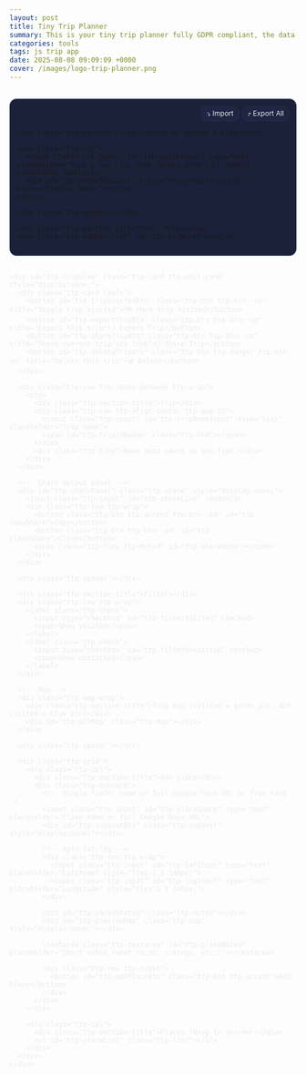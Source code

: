 ```yaml
---
layout: post
title: Tiny Trip Planner
summary: This is your tiny trip planner fully GDPR compliant, the data are stored only on your device.
categories: tools
tags: js trip app
date: 2025-08-08 09:09:09 +0000
cover: /images/logo-trip-planner.png
---
```


<script>
 // ---------- Predefined Trips (sample dataset) ----------
  window.PREDEFINED_TRIPS = [
    { id:'paris-2d', name:'Paris Highlights (2 days)', tags:['paris','france','europe','museum','landmarks'], places:[
      { name:'Eiffel Tower', lat:48.858370, lng:2.294481, notes:'Great views. Pre-book tickets.' },
      { name:'Louvre Museum', lat:48.860611, lng:2.337644, notes:'Mona Lisa time.' },
      { name:'Notre-Dame (outside)', lat:48.852968, lng:2.349902, notes:'Walk the Seine.' },
      { name:'Montmartre & Sacré-Cœur', lat:48.886705, lng:2.343104, notes:'Sunset on the steps.' },
    ]},
    { id:'tokyo-food', name:'Tokyo Food Crawl', tags:['tokyo','japan','food','markets','ramen'], places:[
      { name:'Tsukiji Outer Market', lat:35.665486, lng:139.770666, notes:'Fresh sushi breakfast.' },
      { name:'Ameya-Yokochō (Ueno)', lat:35.711246, lng:139.773719, notes:'Street eats + snacks.' },
      { name:'Ichiran Ramen Shibuya', lat:35.659022, lng:139.700475, notes:'Famous solo booths.' },
      { name:'Memory Lane (Omoide Yokochō)', lat:35.691340, lng:139.700531, notes:'Yakitori alley.' },
    ]},
    { id:'bucharest-day', name:'Bucharest City Day', tags:['bucharest','romania','old town','architecture'], places:[
      { name:'Old Town (Centrul Vechi)', lat:44.431220, lng:26.098839, notes:'Walk Lipscani streets.' },
      { name:'Romanian Athenaeum', lat:44.441334, lng:26.097317, notes:'Concert hall & photos.' },
      { name:'Palace of Parliament', lat:44.427539, lng:26.087536, notes:'Huge building tour.' },
      { name:'Herastrau Park', lat:44.476365, lng:26.080838, notes:'Relax by the lake.' },
    ]},
    { id:'nyc-1d', name:'NYC One-Day Blitz', tags:['new york','usa','city','iconic'], places:[
      { name:'Times Square', lat:40.758000, lng:-73.985500, notes:'Quick photo stop.' },
      { name:'Central Park (The Mall)', lat:40.773628, lng:-73.972533, notes:'Stroll through.' },
      { name:'Top of the Rock', lat:40.759101, lng:-73.979583, notes:'City view.' },
      { name:'Brooklyn Bridge', lat:40.706086, lng:-73.996864, notes:'Walk at sunset.' },
    ]},
  { 
    id: 'santorini-5d', 
    name: 'Santorini Greece (5 days)', 
    tags: ['santorini','greece','europe','beaches','historic','cliffs','boat','food'], 
    places: [
      { name: 'Orthodox Metropolitan Cathedral (Ypapanti), Fira', lat: 36.418889, lng: 25.431111, notes: 'Start here. Short walk to caldera path.' },
      { name: 'Cathedral of Saint John the Baptist (Catholic), Fira', lat: 36.41995, lng: 25.43185, notes: 'Baroque interior.' },
      { name: 'Agios Minas Church Viewpoint', lat: 36.4178, lng: 25.4308, notes: 'Classic caldera viewpoint.' },
      { name: 'Naoussa Restaurant (Fira)', lat: 36.42127, lng: 25.428107, notes: 'Dinner with caldera view.' },
      { name: 'PK Cocktail Bar', lat: 36.4209, lng: 25.4303, notes: 'Sunset drinks.' },
      { name: 'Pyrgos Kallistis', lat: 36.3918, lng: 25.4589, notes: 'Hilltop village with panoramic views.' },
      { name: 'Akrotiri Archaeological Site', lat: 36.35139, lng: 25.40361, notes: 'Bronze Age city preserved in ash.' },
      { name: 'Red Beach Viewpoint', lat: 36.348774, lng: 25.393743, notes: 'Photo stop with unique red cliffs.' },
      { name: 'Vlychada Beach', lat: 36.3425, lng: 25.4392, notes: 'Sculpted cliffs and calm waters.' },
      { name: 'Santo Wines', lat: 36.3869, lng: 25.4349, notes: 'Wine tasting at sunset.' },
      { name: 'Vlychada Marina', lat: 36.3465, lng: 25.4546, notes: 'Boat rental starting point.' },
      { name: 'Santorini SeaBreeze Rent a Boat', lat: 36.3467, lng: 25.4553, notes: 'Popular boat hire without license.' },
      { name: 'Red Beach (by boat)', lat: 36.3499, lng: 25.3938, notes: 'Swim stop accessible by sea.' },
      { name: 'Palea Kameni Hot Springs', lat: 36.4033, lng: 25.3956, notes: 'Warm sulfur waters in the caldera.' },
      { name: 'Ammoudi Bay', lat: 36.45818, lng: 25.37165, notes: 'Dock area under Oia with seafood tavernas.' },
      { name: 'Dimitris Ammoudi Taverna', lat: 36.4597, lng: 25.3712, notes: 'Seafood dinner by the water.' },
      { name: 'Oia Byzantine Castle Ruins', lat: 36.46001, lng: 25.37294, notes: 'Best visited early for views.' },
      { name: 'Caldera Viewpoint (Oia)', lat: 36.46063, lng: 25.37334, notes: 'Iconic cliffside views.' },
      { name: 'Melitini Oia', lat: 36.4613, lng: 25.3784, notes: 'Greek tapas with a view.' },
      { name: 'Kamari Beach', lat: 36.376159, lng: 25.484426, notes: 'Organized black sand beach.' },
      { name: 'Metaxi Mas', lat: 36.3853, lng: 25.4637, notes: 'Beloved local taverna; book ahead.' },
      { name: 'Imerovigli', lat: 36.4320, lng: 25.4200, notes: 'Cliff village with stunning vistas.' },
      { name: 'Skaros Rock', lat: 36.432378, lng: 25.418123, notes: 'Hike to fortress ruins with sea views.' },
      { name: 'Avocado Restaurant Imerovigli', lat: 36.4315, lng: 25.4218, notes: 'Casual lunch with view.' },
      { name: 'Ancient Thera', lat: 36.362969, lng: 25.47987, notes: 'Hilltop ruins with sweeping views.' },
      { name: 'Fira Old Town', lat: 36.4203, lng: 25.4322, notes: 'Shops, cafes, and last-minute views.' }
    ]
  }
  ];
</script>

<!-- Tiny Trip Planner — Single "Place" field (Google URL or text) + Nominatim autocomplete + auto LAT/LNG -->
<link rel="stylesheet" href="https://unpkg.com/leaflet@1.9.4/dist/leaflet.css" crossorigin>
<script src="https://unpkg.com/leaflet@1.9.4/dist/leaflet.js" crossorigin></script>

<div class="ttp" id="ttp-root">
  <!-- Shared content banner FIRST -->
  <div id="ttp-shareBanner" class="ttp-card ttp-share-banner" style="display:none;">
    <div class="ttp-row ttp-space-between ttp-wrap">
      <div>
        <div class="ttp-section-title">Shared content detected</div>
        <div class="ttp-muted" id="ttp-shareSummary">A friend sent you a trip.</div>
      </div>
      <div class="ttp-row ttp-wrap">
        <button class="ttp-btn ttp-accent ttp-btn--sm" id="ttp-importSharedNew">Import as New Trip</button>
        <button class="ttp-btn ttp-btn--sm" id="ttp-mergeSharedCurrent">Merge Places into Current</button>
        <button class="ttp-btn ttp-danger ttp-btn--sm" id="ttp-dismissShared">Dismiss</button>
      </div>
    </div>
    <div class="ttp-tiny ttp-muted">Note: Links are Base64-encoded and optionally gzip-compressed. They’re readable, not encrypted.</div>
  </div>

  <div class="ttp-gap"></div>

  <!-- Trip Starter -->
  <div class="ttp-starter ttp-card">
    <div class="ttp-card-tools">
      <input id="ttp-importFile" type="file" accept="application/json,.json" style="display:none;">
      <button class="ttp-btn ttp-btn--sm" id="ttp-importBtn" title="Import (merge)">⤵️ Import</button>
      <button class="ttp-btn ttp-btn--sm" id="ttp-exportAllBtn" title="Export all">⤴️ Export All</button>
    </div>

    <div class="ttp-section-title">Create or search a trip</div>

    <div class="ttp-col">
      <input class="ttp-input" id="ttp-quickInput" type="text" placeholder="Type a new trip name (press Enter) or search predefined templates…">
      <div id="ttp-predefResults" class="ttp-predef-results" style="display:none;"></div>
    </div>

    <div class="ttp-spacer"></div>

    <div class="ttp-section-title">Your Trips</div>
    <div class="ttp-topbar-list" id="ttp-tripList"></div>

  </div>

  <div class="ttp-gap"></div>

  <!-- Content -->
  <div class="ttp-main">
    <div id="ttp-emptyState" class="ttp-card" style="display:none;">
      <div class="ttp-section-title">No trip selected</div>
      <p class="ttp-muted">Create a trip, open one, or use a predefined template.</p>
    </div>

    <div id="ttp-tripView" class="ttp-card ttp-edit-card" style="display:none;">
      <div class="ttp-card-tools">
        <button id="ttp-tripVisitedBtn" class="ttp-btn ttp-btn--sm" title="Toggle trip visited">🗺️ Mark trip visited</button>
        <button id="ttp-exportTripBtn" class="ttp-btn ttp-btn--sm" title="Export this trip">⤴️ Export Trip</button>
        <button id="ttp-shareTripBtn" class="ttp-btn ttp-btn--sm" title="Share current trip via link">🔗 Share Trip</button>
        <button id="ttp-deleteTripBtn" class="ttp-btn ttp-danger ttp-btn--sm" title="Delete this trip">🗑️ Delete</button>
      </div>

      <div class="ttp-row ttp-space-between ttp-wrap">
        <div>
          <div class="ttp-section-title">Trip</div>
          <div class="ttp-row ttp-align-center ttp-gap-12">
            <input class="ttp-input" id="ttp-tripNameInput" type="text" placeholder="Trip name">
            <span id="ttp-tripIdBadge" class="ttp-kbd"></span>
          </div>
          <div class="ttp-tiny">Name auto-saves as you type.</div>
        </div>
      </div>

      <!-- Share output panel -->
      <div id="ttp-sharePanel" class="ttp-share" style="display:none;">
        <input class="ttp-input" id="ttp-shareLink" readonly>
        <div class="ttp-row ttp-wrap">
          <button class="ttp-btn ttp-accent ttp-btn--sm" id="ttp-copyShare">Copy</button>
          <button class="ttp-btn ttp-btn--sm" id="ttp-closeShare">Close</button>
          <span class="ttp-tiny ttp-muted" id="ttp-shareNote"></span>
        </div>
      </div>

      <div class="ttp-spacer"></div>

      <div class="ttp-section-title">Filters</div>
      <div class="ttp-row ttp-wrap">
        <label class="ttp-check">
          <input type="checkbox" id="ttp-filterVisited" checked>
          <span>Show visited</span>
        </label>
        <label class="ttp-check">
          <input type="checkbox" id="ttp-filterUnvisited" checked>
          <span>Show unvisited</span>
        </label>
      </div>

      <!-- Map -->
      <div class="ttp-map-wrap">
        <div class="ttp-section-title">Trip map (Visited = green pin, Not visited = blue pin)</div>
        <div id="ttp-allMap" class="ttp-map"></div>
      </div>

      <div class="ttp-spacer"></div>

      <div class="ttp-grid">
        <div class="ttp-col">
          <div class="ttp-section-title">Add place</div>
          <div class="ttp-subcard">
            <!-- Single field: name or full Google Maps URL or free text -->
            <input class="ttp-input" id="ttp-placeQuery" type="text" placeholder="Place name or full Google Maps URL">
            <div id="ttp-suggestBox" class="ttp-suggest" style="display:none;"></div>

            <!-- Auto lat/lng -->
            <div class="ttp-row ttp-wrap">
              <input class="ttp-input" id="ttp-latInput" type="text" placeholder="Latitude" style="flex:1 1 140px;">
              <input class="ttp-input" id="ttp-lngInput" type="text" placeholder="Longitude" style="flex:1 1 140px;">
            </div>

            <div id="ttp-parseStatus" class="ttp-muted"></div>
            <div id="ttp-previewMap" class="ttp-map" style="display:none;"></div>

            <textarea class="ttp-textarea" id="ttp-placeNotes" placeholder="Short notes (what to do, timings, etc.)"></textarea>

            <div class="ttp-row ttp-right">
              <button id="ttp-addPlaceBtn" class="ttp-btn ttp-accent">Add Place</button>
            </div>
          </div>
        </div>

        <div class="ttp-col">
          <div class="ttp-section-title">Places (drag to reorder)</div>
          <ul id="ttp-placeList" class="ttp-list"></ul>
        </div>
      </div>
    </div>

  </div>
</div>

<style>
  /* ---------- SCOPED STYLES ---------- */
  .ttp { --bg:#0f1220; --panel:#161A2B; --panel2:#1B2138; --text:#E8ECF1; --muted:#A7B0C0; --accent:#6EE7B7; --danger:#f87171; --border:#27304a; }
  .ttp * { box-sizing:border-box; }
  .ttp .ttp-main { color:var(--text); }
  .ttp .ttp-card { background:var(--panel2); border:1px solid var(--border); border-radius:12px; padding:12px; }
  .ttp .ttp-edit-card { border-radius:16px; }
  .ttp .ttp-gap { height:16px; }
  .ttp .ttp-section-title { font-size:13px; color:var(--muted); text-transform:uppercase; letter-spacing:.08em; margin:4px 0 8px; }
  .ttp .ttp-row { display:flex; gap:8px; align-items:center; }
  .ttp .ttp-space-between { justify-content:space-between; }
  .ttp .ttp-right { justify-content:flex-end; }
  .ttp .ttp-align-center { align-items:center; }
  .ttp .ttp-wrap { flex-wrap:wrap; }
  .ttp .ttp-col { display:flex; flex-direction:column; gap:6px; }

  .ttp .ttp-input, .ttp .ttp-textarea {
    width:100%; background:#111426; color:var(--text); border:1px solid var(--border);
    border-radius:10px; padding:10px; outline:none; font:inherit;
  }
  .ttp .ttp-textarea { min-height:80px; resize:vertical; }

  .ttp .ttp-btn { background:#1f2542; color:var(--text); border:1px solid var(--border); padding:9px 12px; border-radius:10px; cursor:pointer; font:inherit; }
  .ttp .ttp-btn:hover { filter:brightness(1.1); }
  .ttp .ttp-btn--sm { padding:6px 8px; border-radius:9px; font-size:12px; line-height:1; }
  .ttp .ttp-primary { background:#26305b; border-color:#2f3a6e; }
  .ttp .ttp-accent { background:#123c33; border-color:#104235; color:var(--accent); }
  .ttp .ttp-danger { background:#3a1416; border-color:#4a1d20; color:#ffb4b4; }
  .ttp .ttp-muted { color:var(--muted); font-size:13px; }
  .ttp .ttp-kbd { font-family:ui-monospace, SFMono-Regular, Menlo, Consolas, monospace; font-size:12px; padding:1px 6px; border:1px solid var(--border); border-radius:6px; background:#0d1020; color:var(--muted); }
  .ttp .ttp-tiny { font-size:12px; color:var(--muted); }

  .ttp .ttp-spacer { height:8px; }
  .ttp .ttp-map { width:100%; height:300px; border-radius:12px; overflow:hidden; border:1px solid var(--border); }
  .ttp .ttp-map-wrap { padding:14px 0; }
  .ttp .ttp-list { list-style:none; padding:0; margin:0; display:grid; gap:8px; }
  .ttp .ttp-list-item { border:1px solid var(--border); border-radius:10px; padding:10px; background:#13182b; display:grid; gap:8px; }
  .ttp .ttp-title { font-weight:600; color:var(--text); }

  .ttp .ttp-subcard { border:1px solid var(--border); border-radius:10px; padding:10px; background:#13182b; display:grid; gap:8px; }

  .ttp .ttp-actions { display:grid; grid-template-columns:1fr 1fr; gap:8px; }
  .ttp .ttp-handle-btn { cursor:grab; }
  .ttp .ttp-dragging { opacity:.6; }
  .ttp .ttp-drop-target { outline:2px dashed var(--accent); border-radius:10px; }

  .ttp .ttp-topbar-list { display:flex; gap:8px; flex-wrap:wrap; margin-top:10px; }
  .ttp .ttp-topbar-list .ttp-tripBtn { background:#13182b; border:1px solid var(--border); color:var(--text); padding:8px 10px; border-radius:10px; cursor:pointer; }
  .ttp .ttp-tripBtn.ttp-active { background:#123c33; border-color:#104235; color:var(--accent); }

  /* Predefined trips results */
  .ttp .ttp-predef-results {
    display:grid; gap:8px; padding:8px; margin-top:8px;
    border:1px solid var(--border); border-radius:10px; background:#0f1428;
    max-height:320px; overflow:auto;
  }
  .ttp .ttp-predef-item { display:flex; flex-direction:column; gap:6px; border:1px solid var(--border); background:#121934; border-radius:8px; padding:8px; }
  .ttp .ttp-predef-title { font-weight:600; color:var(--text); }
  .ttp .ttp-predef-tags { font-size:12px; color:var(--muted); }
  .ttp .ttp-predef-actions { display:flex; gap:8px; flex-wrap:wrap; }

  /* Suggestions (Nominatim) */
  .ttp .ttp-suggest {
    display:grid; gap:6px; padding:6px; margin-top:6px;
    border:1px solid var(--border); border-radius:10px; background:#0f1428;
    max-height:260px; overflow:auto;
  }
  .ttp .ttp-suggest-item { padding:8px; border:1px solid var(--border); border-radius:8px; background:#121934; cursor:pointer; }
  .ttp .ttp-suggest-item:hover { filter:brightness(1.05); }
  .ttp .ttp-suggest-name { color:var(--text); font-weight:600; }
  .ttp .ttp-suggest-details { color:var(--muted); font-size:12px; }

  .ttp .ttp-share { margin-top:10px; display:grid; gap:8px; }
  .ttp .ttp-share-banner { border-left:3px solid var(--accent); }

  /* Toolbars are rows, wrap on mobile */
  .ttp .ttp-card-tools { display:flex; gap:6px; flex-wrap:wrap; justify-content:flex-end; margin-bottom:8px; }
</style>

<script>
(function(){
  // ---------- Storage ----------
  const LS_KEY = 'tiny_trip_planner';
  const db = { trips: [], lastTripId: 0, lastPlaceId: 0 };
  const root = document.getElementById('ttp-root');

  function loadDB(){ try{ const raw=localStorage.getItem(LS_KEY); if(raw) Object.assign(db, JSON.parse(raw)); }catch(e){ console.warn('DB load failed', e); } }
  function saveDB(){ localStorage.setItem(LS_KEY, JSON.stringify(db)); }
  function nextTripId(){ db.lastTripId+=1; saveDB(); return db.lastTripId; }
  function nextPlaceId(){ db.lastPlaceId+=1; saveDB(); return db.lastPlaceId; }

  // ---------- Predefined trips injected externally ----------
  const PREDEFINED_TRIPS = Array.isArray(window.PREDEFINED_TRIPS) ? window.PREDEFINED_TRIPS : [];

  // ---------- Helpers ----------
  function getEl(id){ return root.querySelector('#'+id); }
  function formatLatLng(lat,lng){ return `${Number(lat).toFixed(6)}, ${Number(lng).toFixed(6)}`; }
  function escapeHtml(s){ return String(s||'').replace(/[&<>"']/g, c => ({'&':'&amp;','<':'&lt;','>':'&gt;','"':'&quot;'}[c])); }
  function escapeAttr(s){ return escapeHtml(s).replace(/"/g,'&quot;'); }
  function slug(s){ return String(s||'trip').toLowerCase().replace(/[^a-z0-9]+/g,'-').replace(/^-+|-+$/g,'').slice(0,40); }

  // Google URL helpers
  function isFullGmapsUrl(str){ return /https?:\/\/(www\.)?google\.com\/maps\//i.test(str||''); }
  function coordsFromGoogleUrl(input){
    try{
      const u = new URL(input);
      const href = u.href;
      const at = href.match(/@(-?\d+\.\d+),\s*(-?\d+\.\d+)/);
      if(at) return {lat:parseFloat(at[1]), lng:parseFloat(at[2])};
      const q = u.searchParams.get('q') || u.searchParams.get('ll');
      if(q){
        const m = q.match(/(-?\d+(\.\d+)?)\s*,\s*(-?\d+(\.\d+)?)/);
        if(m) return {lat:parseFloat(m[1]), lng:parseFloat(m[3])};
      }
      const bang = href.match(/!3d(-?\d+\.\d+)!4d(-?\d+\.\d+)/);
      if(bang) return {lat:parseFloat(bang[1]), lng:parseFloat(bang[2])};
    }catch(e){}
    return null;
  }
  function nameFromGoogleUrl(input){
    try{
      const u = new URL(input);
      const path = u.pathname || '';
      const placeIdx = path.indexOf('/place/');
      if(placeIdx !== -1){
        const seg = path.slice(placeIdx + 7).split('/')[0];
        const plusFixed = seg.replace(/\+/g,' ');
        let decoded = decodeURIComponent(plusFixed);
        decoded = decoded.replace(/`/g, "'").replace(/\s+/g,' ').trim();
        if(decoded) return decoded;
      }
      const q = u.searchParams.get('q');
      if(q && !/^-?\d+(\.\d+)?\s*,\s*-?\d+(\.\d+)?$/.test(q)){
        const plusFixed = q.replace(/\+/g,' ');
        let decoded = decodeURIComponent(plusFixed).replace(/`/g,"'").replace(/\s+/g,' ').trim();
        if(decoded) return decoded;
      }
    }catch(e){}
    return '';
  }
  function buildGmapsUrlFromLatLng(lat,lng,name){
    const base=`https://www.google.com/maps?q=${encodeURIComponent(lat+','+lng)}`;
    return name ? `${base}(${encodeURIComponent(name)})` : base;
  }

  // ---------- Elements ----------
  const els = {
    quickInput: getEl('ttp-quickInput'),
    predefResults: getEl('ttp-predefResults'),
    tripList: getEl('ttp-tripList'),

    shareBanner: getEl('ttp-shareBanner'),
    shareSummary: getEl('ttp-shareSummary'),
    importSharedNew: getEl('ttp-importSharedNew'),
    mergeSharedCurrent: getEl('ttp-mergeSharedCurrent'),
    dismissShared: getEl('ttp-dismissShared'),
    shareTripBtn: getEl('ttp-shareTripBtn'),
    sharePanel: getEl('ttp-sharePanel'),
    shareLink: getEl('ttp-shareLink'),
    copyShare: getEl('ttp-copyShare'),
    closeShare: getEl('ttp-closeShare'),
    shareNote: getEl('ttp-shareNote'),

    emptyState: getEl('ttp-emptyState'),
    tripView: getEl('ttp-tripView'),
    tripNameInput: getEl('ttp-tripNameInput'),
    tripIdBadge: getEl('ttp-tripIdBadge'),
    tripVisitedBtn: getEl('ttp-tripVisitedBtn'),
    deleteTripBtn: getEl('ttp-deleteTripBtn'),
    exportTripBtn: getEl('ttp-exportTripBtn'),

    // Add place (single query + lat/lng)
    placeQuery: getEl('ttp-placeQuery'),
    suggestBox: getEl('ttp-suggestBox'),
    latInput: getEl('ttp-latInput'),
    lngInput: getEl('ttp-lngInput'),
    placeNotes: getEl('ttp-placeNotes'),
    parseStatus: getEl('ttp-parseStatus'),
    previewMap: getEl('ttp-previewMap'),
    addPlaceBtn: getEl('ttp-addPlaceBtn'),
    placeList: getEl('ttp-placeList'),

    allMap: getEl('ttp-allMap'),
    filterVisited: getEl('ttp-filterVisited'),
    filterUnvisited: getEl('ttp-filterUnvisited'),

    importBtn: getEl('ttp-importBtn'),
    importFile: getEl('ttp-importFile'),
    exportAllBtn: getEl('ttp-exportAllBtn'),
  };

  // ---------- Data ops ----------
  function addTrip(name){
    const t = { id: nextTripId(), name: name || `Trip ${db.lastTripId}`, createdAt: Date.now(), visited:false, places: [] };
    db.trips.push(t); saveDB(); return t;
  }
  function getTrip(id){ return db.trips.find(t=>t.id===id); }
  function updateTripName(id, name){ const t=getTrip(id); if(t){ t.name=name; saveDB(); } }
  function deleteTrip(id){ const i=db.trips.findIndex(t=>t.id===id); if(i>-1){ db.trips.splice(i,1); saveDB(); } }

  function addPlace(tripId, {name, notes, lat, lng, visited}){
    const t=getTrip(tripId); if(!t) return;
    t.places.push({
      id: nextPlaceId(),
      name: name || `Place ${db.lastPlaceId}`,
      notes: notes||'',
      lat: Number(lat), lng: Number(lng),
      visited: !!visited,
      createdAt: Date.now()
    });
    saveDB();
  }
  function updatePlace(tripId, placeId, patch){
    const t=getTrip(tripId); if(!t) return;
    const p=t.places.find(x=>x.id===placeId);
    if(p){ Object.assign(p, patch); saveDB(); }
  }
  function deletePlace(tripId, placeId){
    const t=getTrip(tripId); if(!t) return;
    const i=t.places.findIndex(x=>x.id===placeId);
    if(i>-1){ t.places.splice(i,1); saveDB(); }
  }
  function movePlace(tripId, fromIdx, toIdx){
    const t=getTrip(tripId); if(!t) return;
    if(fromIdx===toIdx || fromIdx<0 || toIdx<0 || fromIdx>=t.places.length || toIdx>t.places.length) return;
    const [item] = t.places.splice(fromIdx,1);
    t.places.splice(toIdx,0,item);
    saveDB();
  }

  // ---------- Leaflet icons ----------
  const shadowUrl = 'https://unpkg.com/leaflet@1.9.4/dist/images/marker-shadow.png';
  const icon = (url)=> new L.Icon({
    iconUrl: url, shadowUrl: shadowUrl,
    iconSize: [25,41], iconAnchor: [12,41], popupAnchor: [1,-34], shadowSize: [41,41]
  });
  const visitedIcon   = icon('https://raw.githubusercontent.com/pointhi/leaflet-color-markers/master/img/marker-icon-green.png');
  const unvisitedIcon = icon('https://raw.githubusercontent.com/pointhi/leaflet-color-markers/master/img/marker-icon-blue.png');
  const highlightIcon = icon('https://raw.githubusercontent.com/pointhi/leaflet-color-markers/master/img/marker-icon-yellow.png');
  function pinIcon(visited){ return visited ? visitedIcon : unvisitedIcon; }

  // ---------- Maps ----------
  let currentTripId = null;
  let previewLeaflet = null;
  let allMapLeaflet = null;
  let allMapMarkers = [];
  let allMapPolyline = null;

  function showSinglePin(el, lat, lng, visited){
    el.innerHTML='';
    const map = L.map(el).setView([lat,lng], 14);
    L.tileLayer('https://{s}.tile.openstreetmap.org/{z}/{x}/{y}.png', {
      maxZoom:19, attribution:'&copy; <a href="https://www.openstreetmap.org/">OpenStreetMap</a> contributors'
    }).addTo(map);
    L.marker([lat,lng], { icon: pinIcon(visited) }).addTo(map);
    setTimeout(()=>map.invalidateSize(),100);
    return map;
  }
  function renderAllPlacesMap(){
    const t=getTrip(currentTripId); if(!t) return;

    if(!allMapLeaflet){
      allMapLeaflet = L.map(els.allMap).setView([0,0], 2);
      L.tileLayer('https://{s}.tile.openstreetmap.org/{z}/{x}/{y}.png', {
        maxZoom:19, attribution:'&copy; <a href="https://www.openstreetmap.org/">OpenStreetMap</a> contributors'
      }).addTo(allMapLeaflet);
      setTimeout(()=>allMapLeaflet.invalidateSize(), 100);
    }
    allMapMarkers.forEach(m=>allMapLeaflet.removeLayer(m));
    allMapMarkers = [];
    if(allMapPolyline){ allMapLeaflet.removeLayer(allMapPolyline); allMapPolyline=null; }

    const showVisited = els.filterVisited.checked;
    const showUnvisited = els.filterUnvisited.checked;

    const visible = getTrip(currentTripId).places
      .filter(p => (p.visited && showVisited) || (!p.visited && showUnvisited));

    const latlngs = [];

    for(const p of visible){
      const marker = L.marker([p.lat,p.lng], { icon: pinIcon(p.visited) })
        .addTo(allMapLeaflet)
        .bindPopup(`<strong>${escapeHtml(p.name)}</strong>${p.visited ? ' <span style="opacity:.7;">(visited)</span>' : ''}<br/>${formatLatLng(p.lat,p.lng)}`);
      allMapMarkers.push(marker);
      latlngs.push([p.lat, p.lng]);
    }

    if(latlngs.length >= 2){
      allMapPolyline = L.polyline(latlngs, { weight:3 }).addTo(allMapLeaflet);
    }

    if(latlngs.length){
      allMapLeaflet.fitBounds(L.latLngBounds(latlngs), { padding:[20,20] });
    }else{
      allMapLeaflet.setView([0,0], 2);
    }
  }
  function flashHighlight(lat, lng){
    if(!allMapLeaflet) return;
    const m = L.marker([lat,lng], { icon: highlightIcon, zIndexOffset: 1000 }).addTo(allMapLeaflet);
    setTimeout(()=>{ allMapLeaflet.removeLayer(m); }, 1500);
  }

  // ---------- Nominatim search (autocomplete) ----------
  const nomiCache = new Map(); // key: query -> results
  function debounce(fn, delay){ let t; return (...a)=>{ clearTimeout(t); t=setTimeout(()=>fn(...a), delay); }; }

  async function nominatimSearch(q, limit=6){
    const key = `${q}::${limit}`;
    if(nomiCache.has(key)) return nomiCache.get(key);
    const url = `https://nominatim.openstreetmap.org/search?format=jsonv2&q=${encodeURIComponent(q)}&addressdetails=1&limit=${limit}&accept-language=${encodeURIComponent(navigator.language||'en')}`;
    const res = await fetch(url, {headers:{'Accept':'application/json'}});
    if(!res.ok) throw new Error('Nominatim error');
    const json = await res.json();
    nomiCache.set(key, json);
    return json;
  }

  function showSuggestions(list, onPick){
    els.suggestBox.innerHTML = '';
    if(!list || list.length===0){ els.suggestBox.style.display='none'; return; }
    list.forEach(item=>{
      const name = item.namedetails?.name || item.display_name || `${item.lat},${item.lon}`;
      const details = [item.type, item.class, item.address?.city||item.address?.town||item.address?.village||item.address?.state, item.address?.country]
        .filter(Boolean).join(' • ');
      const div = document.createElement('div');
      div.className = 'ttp-suggest-item';
      div.innerHTML = `
        <div class="ttp-suggest-name">${escapeHtml(name)}</div>
        <div class="ttp-suggest-details">${escapeHtml(details)}</div>
      `;
      div.addEventListener('click', ()=>{
        els.suggestBox.style.display='none';
        onPick({
          name,
          lat: parseFloat(item.lat),
          lng: parseFloat(item.lon),
          raw: item
        });
      });
      els.suggestBox.appendChild(div);
    });
    els.suggestBox.style.display = 'grid';
  }

  function setStatus(msg, isErr=false){
    els.parseStatus.textContent = msg || '';
    els.parseStatus.style.color = isErr ? 'var(--danger)' : 'var(--muted)';
  }

  // ---------- Single-field logic: Google first, else Nominatim ----------
  function fillCoordsAndMap(lat, lng, visited=false){
    els.latInput.value = isFinite(lat) ? String(lat) : '';
    els.lngInput.value = isFinite(lng) ? String(lng) : '';
    if(isFinite(lat) && isFinite(lng)){
      els.previewMap.style.display='block';
      if(previewLeaflet && previewLeaflet.remove) previewLeaflet.remove();
      previewLeaflet = showSinglePin(els.previewMap, Number(lat), Number(lng), visited);
    }else{
      els.previewMap.style.display='none';
    }
  }

  const handlePlaceQuery = debounce(async ()=>{
    const q = (els.placeQuery.value || '').trim();
    if(!q){ els.suggestBox.style.display='none'; setStatus(''); fillCoordsAndMap(NaN, NaN); return; }

    // Reject short/mobile gmaps links; only desktop full URLs supported
    if (/(^https?:\/\/)?(maps\.app\.goo\.gl|goo\.gl\/maps)/i.test(q)) {
      setStatus('Mobile short Google Maps links are not supported. Open the link in a browser and paste the full https://www.google.com/maps/... URL. Or just type a place name.', true);
      els.suggestBox.style.display='none'; return;
    }

    // 1) If it's a full Google Maps URL, extract immediately
    if(isFullGmapsUrl(q)){
      const c = coordsFromGoogleUrl(q);
      if(c){
        const nm = nameFromGoogleUrl(q);
        if(nm) els.placeQuery.value = nm;
        setStatus(`Got coordinates from Google URL → ${formatLatLng(c.lat, c.lng)}`);
        fillCoordsAndMap(c.lat, c.lng, false);
        els.suggestBox.style.display='none';
        return; // stop here; user can still override lat/lng
      }else{
        setStatus('Could not read coordinates from that Google URL. You can still type a name to search.', true);
      }
    }

    // 2) Otherwise, use Nominatim autocomplete
    try{
      setStatus('Searching…');
      const results = await nominatimSearch(q, 6);
      setStatus(`Found ${results.length} result(s).`);
      showSuggestions(results, pick=>{
        els.placeQuery.value = pick.name;    // single source of truth for name
        fillCoordsAndMap(pick.lat, pick.lng, false);
      });
    }catch(e){
      setStatus('Search failed. Try again.', true);
      els.suggestBox.style.display='none';
      fillCoordsAndMap(NaN, NaN);
    }
  }, 350);

  // Manual lat/lng edits update preview
  const handleManualLatLng = debounce(()=>{
    const lat = parseFloat(els.latInput.value);
    const lng = parseFloat(els.lngInput.value);
    if(isFinite(lat) && isFinite(lng)){
      setStatus(`Using manual coordinates → ${formatLatLng(lat,lng)}`);
      fillCoordsAndMap(lat, lng, false);
    }
  }, 300);

  // ---------- UI render ----------
  function renderTrips(){
    els.tripList.innerHTML='';
    const sorted=[...db.trips].sort((a,b)=>b.createdAt-a.createdAt);
    for(const t of sorted){
      const btn=document.createElement('button');
      btn.className='ttp-tripBtn' + (t.id===currentTripId ? ' ttp-active' : '');
      btn.textContent = `${t.name} (#${t.id})${t.visited ? ' ✅' : ''}`;
      btn.addEventListener('click',()=>openTrip(t.id));
      els.tripList.appendChild(btn);
    }
  }

  function openTrip(id){
    currentTripId = id;
    const t=getTrip(id); if(!t) return;

    if(typeof t.visited!=='boolean'){ t.visited=false; saveDB(); }

    els.emptyState.style.display='none';
    els.tripView.style.display='block';
    els.tripNameInput.value=t.name;
    els.tripIdBadge.textContent=`Trip #${t.id}`;
    setTripVisitedButton(t.visited);

    renderTrips();
    renderPlaces();
    renderAllPlacesMap();
  }

  function setTripVisitedButton(isVisited){
    els.tripVisitedBtn.classList.toggle('ttp-accent', !!isVisited);
    els.tripVisitedBtn.textContent = isVisited ? '✅ Trip visited' : '🗺️ Mark trip visited';
    els.tripVisitedBtn.setAttribute('aria-pressed', isVisited ? 'true' : 'false');
  }

  function googleLinkForCoords(lat,lng,name){
    return buildGmapsUrlFromLatLng(lat, lng, name);
  }

  function renderPlaces(){
    const t=getTrip(currentTripId);
    if(!t) return;
    els.placeList.innerHTML='';

    t.places.forEach((p, idx)=>{
      const li=document.createElement('li');
      li.className='ttp-list-item' + (p.visited ? ' ttp-place-visited' : '');
      li.dataset.index = idx;

      li.innerHTML=`
        <div>
          <div class="ttp-title">${escapeHtml(p.name)}</div>
          <div class="ttp-muted">#${p.id} • ${formatLatLng(p.lat,p.lng)}</div>
          <div class="ttp-muted">${escapeHtml(p.notes||'')}</div>
        </div>

        <div class="ttp-actions">
          <button class="ttp-btn ttp-btn--sm ttp-primary" data-edit="${p.id}">✏️ Edit</button>
          <button class="ttp-btn ttp-btn--sm ttp-danger" data-del="${p.id}">🗑️ Delete</button>
          <button class="ttp-btn ttp-btn--sm ttp-accent" data-open="${p.id}" title="Open in Google Maps">📍 Open Map</button>
          <button class="ttp-btn ttp-btn--sm ${p.visited ? 'ttp-accent' : ''}" data-visit="${p.id}" aria-pressed="${p.visited ? 'true':'false'}" title="Toggle visited">
            ${p.visited ? '✅ Visited' : '🗺️ Mark visited'}
          </button>
          <button class="ttp-btn ttp-btn--sm ttp-handle-btn" draggable="true" data-handle="${idx}" title="Drag to reorder">↕️ Reorder</button>
        </div>
      `;

      li.querySelector(`[data-open="${p.id}"]`).addEventListener('click', ()=>{
        const url = googleLinkForCoords(p.lat, p.lng, p.name);
        window.open(url, '_blank', 'noopener,noreferrer');
      });

      li.querySelector(`[data-visit="${p.id}"]`).addEventListener('click', ()=>{
        updatePlace(t.id, p.id, { visited: !p.visited });
        renderPlaces();
        renderAllPlacesMap();
      });

      li.querySelector('[data-del]').addEventListener('click',()=>{
        if(confirm('Delete this place?')){ deletePlace(t.id, p.id); renderPlaces(); renderTrips(); renderAllPlacesMap(); }
      });

      li.querySelector('[data-edit]').addEventListener('click',()=>editPlaceInline(t.id,p));

      const handle = li.querySelector(`[data-handle="${idx}"]`);
      handle.addEventListener('dragstart', (ev)=>{
        ev.dataTransfer.setData('text/plain', String(idx));
        li.classList.add('ttp-dragging');
      });
      handle.addEventListener('dragend', ()=> li.classList.remove('ttp-dragging'));
      li.addEventListener('dragover', (ev)=>{ ev.preventDefault(); li.classList.add('ttp-drop-target'); });
      li.addEventListener('dragleave', ()=> li.classList.remove('ttp-drop-target'));
      li.addEventListener('drop', (ev)=>{
        ev.preventDefault();
        li.classList.remove('ttp-drop-target');
        const from = parseInt(ev.dataTransfer.getData('text/plain'),10);
        const to = parseInt(li.dataset.index,10);
        if(Number.isInteger(from) && Number.isInteger(to)){
          movePlace(t.id, from, to + (from < to ? 1 : 0));
          renderPlaces();
          renderAllPlacesMap();
        }
      });

      els.placeList.appendChild(li);
    });
  }

  function editPlaceInline(tripId, p){
    const container=document.createElement('div');
    container.className='ttp-list-item';
    container.innerHTML=`
      <div class="ttp-title">Edit: ${escapeHtml(p.name)}</div>

      <input class="ttp-input" id="eQuery" value="${escapeAttr(p.name)}" placeholder="Place name or full Google Maps URL">
      <div id="eSuggest" class="ttp-suggest" style="display:none;"></div>

      <div class="ttp-row ttp-wrap">
        <input class="ttp-input" id="eLat" value="${escapeAttr(p.lat)}" placeholder="Latitude" style="flex:1 1 140px;">
        <input class="ttp-input" id="eLng" value="${escapeAttr(p.lng)}" placeholder="Longitude" style="flex:1 1 140px;">
      </div>

      <div id="eStatus" class="ttp-muted"></div>
      <div id="eMap" class="ttp-map" style="display:none;"></div>

      <textarea class="ttp-textarea" id="eNotes" placeholder="Notes">${escapeHtml(p.notes||'')}</textarea>

      <div class="ttp-row ttp-right">
        <button class="ttp-btn ttp-primary" id="eSave">Save</button>
        <button class="ttp-btn" id="eCancel">Cancel</button>
      </div>
    `;
    els.placeList.prepend(container);

    let newCoords = {lat:p.lat, lng:p.lng};
    let newName = p.name;

    const eQuery = container.querySelector('#eQuery');
    const eSuggest = container.querySelector('#eSuggest');
    const eLat = container.querySelector('#eLat');
    const eLng = container.querySelector('#eLng');
    const eStatus = container.querySelector('#eStatus');
    const eMap = container.querySelector('#eMap');

    function setStatusInline(msg,isErr=false){ eStatus.textContent=msg||''; eStatus.style.color=isErr?'var(--danger)':'var(--muted)'; }

    function fillInline(lat,lng){
      eLat.value = String(lat); eLng.value = String(lng);
      showSinglePin(eMap, Number(lat), Number(lng), p.visited); eMap.style.display='block';
    }

    const doInlineQuery = debounce(async ()=>{
      const q = (eQuery.value||'').trim();
      if(!q){ eSuggest.style.display='none'; setStatusInline(''); return; }

      if (/(^https?:\/\/)?(maps\.app\.goo\.gl|goo\.gl\/maps)/i.test(q)) {
        setStatusInline('Mobile short Google Maps links are not supported. Use the full google.com/maps link or type a place name.', true);
        eSuggest.style.display='none'; return;
      }

      if(isFullGmapsUrl(q)){
        const c = coordsFromGoogleUrl(q);
        if(c){
          const nm = nameFromGoogleUrl(q);
          if(nm) { newName = nm; eQuery.value = nm; }
          setStatusInline(`Got coords from Google URL → ${formatLatLng(c.lat,c.lng)}`);
          newCoords = {lat:c.lat, lng:c.lng};
          fillInline(c.lat, c.lng);
          eSuggest.style.display='none';
          return;
        }else{
          setStatusInline('Could not read coordinates from that Google URL.', true);
        }
      }

      try{
        setStatusInline('Searching…');
        const results = await nominatimSearch(q, 6);
        setStatusInline('');
        eSuggest.innerHTML = '';
        if(!results.length){ eSuggest.style.display='none'; return; }
        results.forEach(item=>{
          const name = item.namedetails?.name || item.display_name || `${item.lat},${item.lon}`;
          const details = [item.type, item.class, item.address?.city||item.address?.town||item.address?.village||item.address?.state, item.address?.country]
            .filter(Boolean).join(' • ');
          const div = document.createElement('div');
          div.className = 'ttp-suggest-item';
          div.innerHTML = `<div class="ttp-suggest-name">${escapeHtml(name)}</div><div class="ttp-suggest-details">${escapeHtml(details)}</div>`;
          div.addEventListener('click', ()=>{
            eSuggest.style.display='none';
            newCoords = { lat: parseFloat(item.lat), lng: parseFloat(item.lon) };
            newName = name;
            eQuery.value = name;
            fillInline(newCoords.lat, newCoords.lng);
          });
          eSuggest.appendChild(div);
        });
        eSuggest.style.display='grid';
      }catch(e){
        setStatusInline('Search failed.', true);
        eSuggest.style.display='none';
      }
    }, 350);

    const doInlineLatLng = debounce(()=>{
      const la = parseFloat(eLat.value), lo = parseFloat(eLng.value);
      if(isFinite(la) && isFinite(lo)){
        newCoords = {lat:la, lng:lo};
        fillInline(la, lo);
        setStatusInline(`Using manual coordinates → ${formatLatLng(la,lo)}`);
      }
    }, 300);

    eQuery.addEventListener('input', doInlineQuery);
    eLat.addEventListener('input', doInlineLatLng);
    eLng.addEventListener('input', doInlineLatLng);
    fillInline(p.lat, p.lng); // start with existing

    container.querySelector('#eSave').addEventListener('click',()=>{
      const notes = container.querySelector('#eNotes').value;
      const finalName = (eQuery.value || newName || 'Place').trim();
      updatePlace(tripId, p.id, { name: finalName, notes, lat:newCoords.lat, lng:newCoords.lng });
      renderPlaces();
      renderAllPlacesMap();
    });
    container.querySelector('#eCancel').addEventListener('click',()=>renderPlaces());
  }

  // ---------- Import / Export ----------
  function download(filename, text){
    const blob = new Blob([text], {type:'application/json'});
    const url = URL.createObjectURL(blob);
    const a = document.createElement('a');
    a.href=url; a.download=filename; document.body.appendChild(a); a.click();
    setTimeout(()=>{ document.body.removeChild(a); URL.revokeObjectURL(url); }, 0);
  }
  function timestamp(){ const d=new Date(); return d.toISOString().replace(/[:.]/g,'-'); }

  function exportAll(){
    const payload = { version: 1, exportedAt: new Date().toISOString(), data: db };
    download(`trip-planner-all-${timestamp()}.json`, JSON.stringify(payload, null, 2));
  }
  function exportTrip(id){
    const t=getTrip(id); if(!t){ alert('No trip selected'); return; }
    const payload = { version: 1, exportedAt: new Date().toISOString(), data: { trip: t } };
    download(`trip-${t.id}-${slug(t.name)}-${timestamp()}.json`, JSON.stringify(payload, null, 2));
  }

  async function importMerge(obj){
    const data = obj?.data ?? obj;
    if(!data){ alert('Invalid file: missing data'); return; }

    let trips = [];
    if(Array.isArray(data.trips)){ trips = data.trips; }
    else if(data.trip){ trips = [data.trip]; }
    else if(Array.isArray(obj)){ trips = obj; }
    else if(data.name && Array.isArray(data.places)){ trips = [data]; }

    if(!Array.isArray(trips) || trips.length===0){ alert('No trips found to import'); return; }

    const addedTripIds = [];
    for(const incoming of trips){
      const newTrip = {
        id: nextTripId(),
        name: incoming.name || `Imported Trip ${db.lastTripId}`,
        createdAt: Date.now(),
        visited: !!incoming.visited,
        places: []
      };
      const places = Array.isArray(incoming.places) ? incoming.places : [];
      for(const p of places){
        newTrip.places.push({
          id: nextPlaceId(),
          name: p.name || `Imported Place ${db.lastPlaceId}`,
          notes: p.notes || '',
          lat: Number(p.lat) || 0,
          lng: Number(p.lng) || 0,
          visited: !!p.visited,
          createdAt: Date.now()
        });
      }
      db.trips.push(newTrip);
      addedTripIds.push(newTrip.id);
    }
    saveDB();
    renderTrips();
    if(addedTripIds.length){ openTrip(addedTripIds[addedTripIds.length-1]); }
    alert(`Imported ${addedTripIds.length} trip(s).`);
  }

  // ---------- Share (unchanged) ----------
  function uint8ToBase64(bytes){ let bin=''; const chunk=0x8000; for(let i=0;i<bytes.length;i+=chunk){ bin += String.fromCharCode.apply(null, bytes.subarray(i,i+chunk)); } return btoa(bin); }
  function base64ToUint8(b64){ const bin=atob(b64); const bytes=new Uint8Array(bin.length); for(let i=0;i<bin.length;i++) bytes[i]=bin.charCodeAt(i); return bytes; }
  function toBase64Url(bytes){ return uint8ToBase64(bytes).replace(/\+/g,'-').replace(/\//g,'_').replace(/=+$/,''); }
  function fromBase64Url(str){ const b64=str.replace(/-/g,'+').replace(/_/g,'/'); const pad=b64.length%4 ? '='.repeat(4-(b64.length%4)) : ''; return base64ToUint8(b64+pad); }
  async function gzipCompress(str){ try{ if('CompressionStream' in window){ const cs=new CompressionStream('gzip'); const stream=new Blob([str]).stream().pipeThrough(cs); const buf=await new Response(stream).arrayBuffer(); return new Uint8Array(buf); } }catch(e){} return new TextEncoder().encode(str); }
  async function gzipDecompress(bytes){ try{ if('DecompressionStream' in window){ const ds=new DecompressionStream('gzip'); const stream=new Blob([bytes]).stream().pipeThrough(ds); return await new Response(stream).text(); } }catch(e){} return new TextDecoder().decode(bytes); }
  async function makeShareLink(payloadObj){ const json=JSON.stringify(payloadObj); const bytes=await gzipCompress(json); const encoded=toBase64Url(bytes); return { url:`${location.origin}${location.pathname}#ttp-share=${encoded}`, usedGzip:('CompressionStream' in window), length:encoded.length }; }
  function showSharePanel(url, note){ els.shareLink.value=url; els.sharePanel.style.display='grid'; els.shareNote.textContent=note||''; }
  function hideSharePanel(){ els.sharePanel.style.display='none'; els.shareLink.value=''; els.shareNote.textContent=''; }
  async function shareCurrentTrip(){
    if(!currentTripId){ alert('Open a trip first'); return; }
    const t = getTrip(currentTripId);
    const payload = { version: 1, exportedAt: new Date().toISOString(), data: { trip: t } };
    const { url, usedGzip, length } = await makeShareLink(payload);
    let note = usedGzip ? 'Compressed with gzip + Base64. ' : 'No gzip support detected — using plain Base64. ';
    if(length > 4000) note += `Warning: link length is ${length} chars; some apps may truncate long links.`;
    showSharePanel(url, note);
  }
  async function tryLoadSharedFromHash(){
    const h = location.hash || ''; const prefix = '#ttp-share=';
    if(!h.startsWith(prefix)) return null;
    const encoded = h.slice(prefix.length);
    try{
      const bytes = fromBase64Url(encoded);
      const text = await gzipDecompress(bytes);
      const obj = JSON.parse(text);

      const data = obj?.data ?? obj;
      let summary = 'A friend sent you a trip.';
      if(data?.trip){
        const name = data.trip.name || 'Untitled';
        const count = Array.isArray(data.trip.places) ? data.trip.places.length : 0;
        summary = `Trip: "${name}" with ${count} place(s).`;
      }else if(Array.isArray(data?.trips)){
        summary = `Dataset with ${data.trips.length} trip(s).`;
      }else if(data?.name && Array.isArray(data?.places)){
        const count = data.places.length;
        summary = `Trip: "${data.name}" with ${count} place(s).`;
      }
      els.shareSummary.textContent = summary;
      els.shareBanner.style.display = 'block';

      els.importSharedNew.onclick = async ()=>{ await importMerge(obj); clearHash(); els.shareBanner.style.display='none'; };
      els.mergeSharedCurrent.onclick = async ()=>{
        const dataIn = obj?.data ?? obj;
        if(!currentTripId){ alert('Open or create a trip first to merge places.'); return; }
        const t = getTrip(currentTripId);
        if(dataIn?.trip && Array.isArray(dataIn.trip.places)){
          dataIn.trip.places.forEach(p=>{
            t.places.push({
              id: nextPlaceId(),
              name: p.name || `Imported Place ${db.lastPlaceId}`,
              notes: p.notes || '',
              lat: Number(p.lat) || 0,
              lng: Number(p.lng) || 0,
              visited: !!p.visited,
              createdAt: Date.now()
            });
          });
          saveDB(); renderPlaces(); renderAllPlacesMap(); clearHash(); els.shareBanner.style.display='none';
        }else{
          alert('Merge is available for a single shared trip. Use "Import as New Trip" for multi-trip data.');
        }
      };
      els.dismissShared.onclick = ()=>{ clearHash(); els.shareBanner.style.display='none'; };
      return obj;
    }catch(e){
      console.error('Failed to parse shared data:', e);
      els.shareSummary.textContent = 'Could not read shared content.';
      els.mergeSharedCurrent.style.display = 'none';
      els.importSharedNew.textContent = 'Dismiss';
      els.importSharedNew.onclick = ()=>{ clearHash(); els.shareBanner.style.display='none'; };
      els.shareBanner.style.display = 'block';
      return null;
    }
  }
  function clearHash(){ if(history.replaceState){ history.replaceState(null, '', location.pathname + location.search); } else { location.hash=''; } }

  // ---------- Unified create/search ----------
  function searchPredefs(q){
    if(!Array.isArray(PREDEFINED_TRIPS)) return [];
    q = (q||'').trim().toLowerCase();
    if(!q) return [];
    const words = q.split(/\s+/).filter(Boolean);
    const scored = PREDEFINED_TRIPS.map(t=>{
      const hay = (t.name + ' ' + (t.tags||[]).join(' ')).toLowerCase();
      const score = words.reduce((s,w)=> s + (hay.includes(w) ? 1 : 0), 0);
      return { trip:t, score };
    }).filter(x=>x.score>0);
    scored.sort((a,b)=> b.score - a.score || a.trip.name.localeCompare(b.trip.name));
    return scored.slice(0,8).map(x=>x.trip);
  }
  function renderUnifiedResults(){
    const q = els.quickInput.value.trim();
    const results = searchPredefs(q);
    const box = els.predefResults;
    box.innerHTML = '';

    if(q){
      const createItem = document.createElement('div');
      createItem.className = 'ttp-predef-item';
      createItem.innerHTML = `
        <div class="ttp-predef-title">➕ Create trip named “${escapeHtml(q)}”</div>
        <div class="ttp-predef-tags">Press Enter or click to create a new trip.</div>
      `;
      createItem.addEventListener('click', ()=>{
        const t = addTrip(q);
        els.quickInput.value = '';
        box.style.display = 'none';
        renderTrips(); openTrip(t.id);
      });
      box.appendChild(createItem);
    }

    results.forEach(tpl=>{
      const item = document.createElement('div');
      item.className='ttp-predef-item';
      item.innerHTML = `
        <div class="ttp-predef-title">${escapeHtml(tpl.name)}</div>
        <div class="ttp-predef-tags">Tags: ${(tpl.tags||[]).map(t=>`<span>#${escapeHtml(t)}</span>`).join(' ')}</div>
        <div class="ttp-predef-actions">
          <button class="ttp-btn ttp-accent ttp-btn--sm" data-add>➕ Add as New Trip</button>
          <button class="ttp-btn ttp-btn--sm" data-merge>➕ Add Places to Current</button>
        </div>
      `;
      item.querySelector('[data-add]').addEventListener('click', ()=>{
        const newTrip = {
          id: nextTripId(),
          name: tpl.name || 'New Trip',
          createdAt: Date.now(),
          visited: !!tpl.visited,
          places: []
        };
        (tpl.places||[]).forEach(p=>{
          newTrip.places.push({
            id: nextPlaceId(),
            name: p.name,
            notes: p.notes || '',
            lat: Number(p.lat),
            lng: Number(p.lng),
            visited: !!p.visited,
            createdAt: Date.now()
          });
        });
        db.trips.push(newTrip); saveDB();
        els.predefResults.style.display='none'; els.quickInput.value='';
        renderTrips(); openTrip(newTrip.id);
      });
      item.querySelector('[data-merge]').addEventListener('click', ()=>{
        if(!currentTripId){ alert('Open or create a trip first to merge places.'); return; }
        const t = getTrip(currentTripId);
        (tpl.places||[]).forEach(p=>{
          t.places.push({
            id: nextPlaceId(),
            name: p.name,
            notes: p.notes || '',
            lat: Number(p.lat),
            lng: Number(p.lng),
            visited: !!p.visited,
            createdAt: Date.now()
          });
        });
        saveDB();
        els.predefResults.style.display='none';
        renderPlaces(); renderAllPlacesMap();
      });
      box.appendChild(item);
    });

    box.style.display = (q || results.length) ? 'grid' : 'none';
  }

  // ---------- Events ----------
  els.quickInput.addEventListener('keydown', (e)=>{
    if(e.key === 'Enter'){
      e.preventDefault();
      const name = els.quickInput.value.trim();
      if(!name) return;
      const t = addTrip(name);
      els.quickInput.value = '';
      els.predefResults.style.display='none';
      renderTrips(); openTrip(t.id);
    }
  });
  els.quickInput.addEventListener('input', debounce(renderUnifiedResults, 150));

  els.tripNameInput.addEventListener('input', debounce(()=>{
    if(currentTripId){
      const name = els.tripNameInput.value.trim();
      updateTripName(currentTripId, name || `Trip ${currentTripId}`);
      renderTrips();
    }
  }, 300));

  els.tripVisitedBtn.addEventListener('click', ()=>{
    if(!currentTripId) return;
    const t = getTrip(currentTripId);
    t.visited = !t.visited;
    saveDB();
    setTripVisitedButton(t.visited);
    renderTrips();
  });

  els.deleteTripBtn.addEventListener('click', ()=>{
    if(!currentTripId) return;
    const t=getTrip(currentTripId); if(!t) return;
    if(confirm(`Delete "${t.name}" and all its places?`)){
      deleteTrip(currentTripId);
      currentTripId=null;
      els.tripView.style.display='none';
      els.emptyState.style.display='block';
      renderTrips();
    }
  });

  // Starter import/export
  els.exportAllBtn.addEventListener('click', exportAll);
  els.exportTripBtn.addEventListener('click', ()=> currentTripId ? exportTrip(currentTripId) : alert('Open a trip first'));
  els.importBtn.addEventListener('click', ()=> els.importFile.click());
  els.importFile.addEventListener('change', async (e)=>{
    const file = e.target.files?.[0];
    if(!file) return;
    try{
      const text = await file.text();
      const json = JSON.parse(text);
      await importMerge(json);
    }catch(err){
      console.error(err);
      alert('Could not import this file. Make sure it is a JSON export from this app.');
    }finally{
      e.target.value = '';
    }
  });

  // Share
  els.shareTripBtn.addEventListener('click', shareCurrentTrip);
  els.copyShare.addEventListener('click', async ()=>{
    try{ await navigator.clipboard.writeText(els.shareLink.value); els.shareNote.textContent = (els.shareNote.textContent||'') + ' Copied!'; }
    catch(e){ els.shareNote.textContent = 'Could not auto-copy. Select and copy manually.'; }
  });
  els.closeShare.addEventListener('click', ()=>{ els.sharePanel.style.display='none'; els.shareLink.value=''; els.shareNote.textContent=''; });

  // Add place: single field + lat/lng
  els.placeQuery.addEventListener('input', handlePlaceQuery);
  els.latInput.addEventListener('input', handleManualLatLng);
  els.lngInput.addEventListener('input', handleManualLatLng);

  els.addPlaceBtn.addEventListener('click', ()=>{
    if(!currentTripId) return;
    const name = (els.placeQuery.value || 'New Place').trim();
    const notes = els.placeNotes.value;
    const lat = parseFloat(els.latInput.value);
    const lng = parseFloat(els.lngInput.value);
    if(!isFinite(lat) || !isFinite(lng)){
      alert('Provide coordinates: type a name (pick from suggestions) or paste a full Google Maps URL, or enter LAT/LNG manually.');
      return;
    }
    addPlace(currentTripId, { name, notes, lat, lng, visited:false });

    // reset
    els.placeNotes.value='';
    els.placeQuery.value=''; els.latInput.value=''; els.lngInput.value='';
    els.suggestBox.style.display='none'; els.previewMap.style.display='none';
    if(previewLeaflet && previewLeaflet.remove) previewLeaflet.remove(); previewLeaflet=null;

    renderPlaces(); renderTrips(); renderAllPlacesMap();
    flashHighlight(lat, lng);
  });

  // Map filters
  els.filterVisited.addEventListener('change', renderAllPlacesMap);
  els.filterUnvisited.addEventListener('change', renderAllPlacesMap);

  // ---------- Init ----------
  async function init(){
    loadDB();
    renderTrips();
    if(db.trips.length===0){
      els.emptyState.style.display='block';
    }else{
      const latest=[...db.trips].sort((a,b)=>b.createdAt-a.createdAt)[0];
      openTrip(latest.id);
    }
    await tryLoadSharedFromHash();
  }
  init();
})();
</script>
